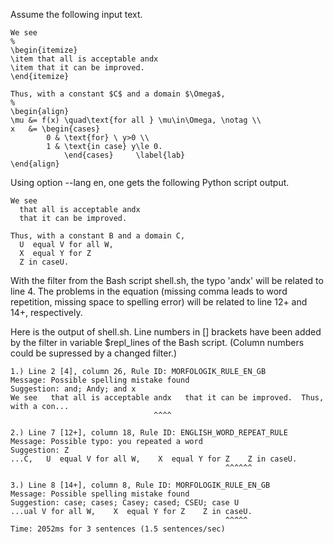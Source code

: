 Assume the following input text.
```
We see
%
\begin{itemize}
\item that all is acceptable andx
\item that it can be improved.
\end{itemize}

Thus, with a constant $C$ and a domain $\Omega$,
%
\begin{align}
\mu &= f(x) \quad\text{for all } \mu\in\Omega, \notag \\
x   &= \begin{cases}
        0 & \text{for} \ y>0 \\
        1 & \text{in case} y\le 0.
            \end{cases}     \label{lab}
\end{align}
```
Using option --lang en, one gets the following Python script output.
```
We see
  that all is acceptable andx
  that it can be improved.

Thus, with a constant B and a domain C,
  U  equal V for all W, 
  X  equal Y for Z 
  Z in caseU. 
```
With the filter from the Bash script shell.sh, the typo 'andx' will be
related to line 4.
The problems in the equation (missing comma leads to word repetition,
missing space to spelling error) will be related to line 12+ and 14+,
respectively.

Here is the output of shell.sh. Line numbers in \[\] brackets have been
added by the filter in variable \$repl\_lines of the Bash script.
(Column numbers could be supressed by a changed filter.)
```
1.) Line 2 [4], column 26, Rule ID: MORFOLOGIK_RULE_EN_GB
Message: Possible spelling mistake found
Suggestion: and; Andy; and x
We see   that all is acceptable andx   that it can be improved.  Thus, with a con...
                                ^^^^                                             

2.) Line 7 [12+], column 18, Rule ID: ENGLISH_WORD_REPEAT_RULE
Message: Possible typo: you repeated a word
Suggestion: Z
...C,   U  equal V for all W,    X  equal Y for Z    Z in caseU.  
                                                ^^^^^^            

3.) Line 8 [14+], column 8, Rule ID: MORFOLOGIK_RULE_EN_GB
Message: Possible spelling mistake found
Suggestion: case; cases; Casey; cased; CSEU; case U
...ual V for all W,    X  equal Y for Z    Z in caseU.  
                                                ^^^^^   
Time: 2052ms for 3 sentences (1.5 sentences/sec)
```
